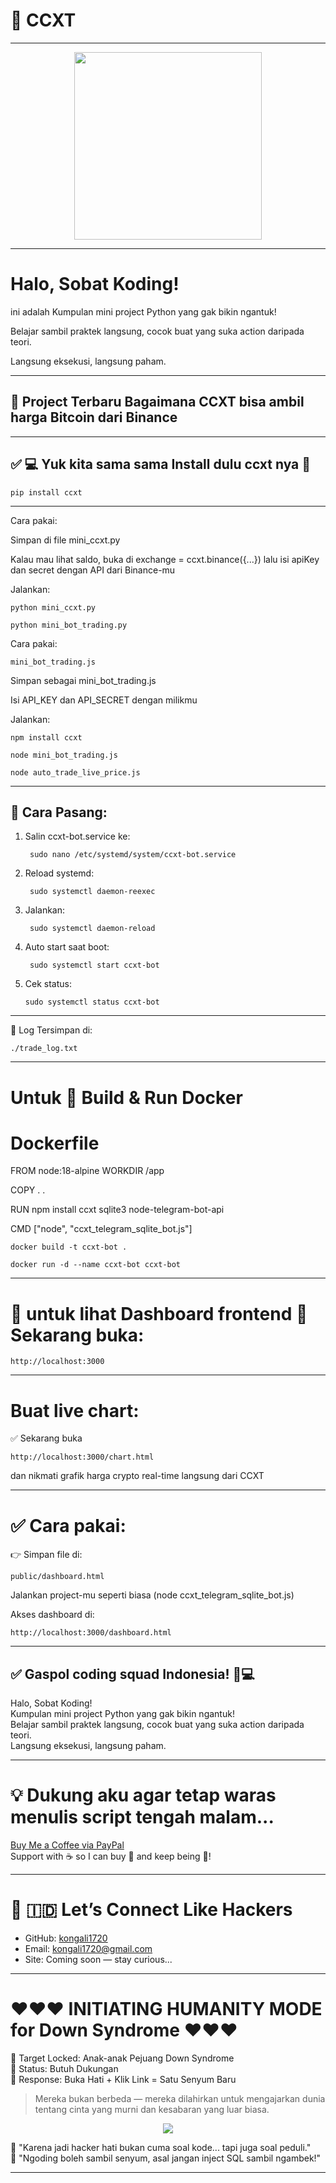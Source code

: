 # 🎉  CCXT 
---

<p align="center"> <img src="https://media1.giphy.com/media/v1.Y2lkPTc5MGI3NjExMTYwNnR2bTNhd2w1d24yYmN1dTRjaTlib3BidWI2ZHY4cXMwbXQwbCZlcD12MV9pbnRlcm5hbF9naWZfYnlfaWQmY3Q9Zw/DqiMTFxiXx0VaVZQbF/giphy.gif" width="300"/> </p>

---
# Halo, Sobat Koding!  

ini adalah Kumpulan mini project Python yang gak bikin ngantuk!  

Belajar sambil praktek langsung, cocok buat yang suka action daripada teori.  

Langsung eksekusi, langsung paham.

---

## 🚀 Project Terbaru Bagaimana CCXT bisa ambil harga Bitcoin dari Binance 

---

## ✅ 💻 Yuk kita sama sama Install dulu ccxt nya 🚀

    pip install ccxt

---

Cara pakai:

Simpan di file mini_ccxt.py

Kalau mau lihat saldo, buka di exchange = ccxt.binance({...}) lalu isi apiKey dan secret dengan API dari Binance-mu

Jalankan:


    python mini_ccxt.py

    python mini_bot_trading.py

Cara pakai:

    mini_bot_trading.js
    
Simpan sebagai mini_bot_trading.js

Isi API_KEY dan API_SECRET dengan milikmu

Jalankan:

    npm install ccxt

    node mini_bot_trading.js

    node auto_trade_live_price.js
    
---
📌 Cara Pasang:
---
1. Salin ccxt-bot.service ke:

        sudo nano /etc/systemd/system/ccxt-bot.service

2. Reload systemd:

        sudo systemctl daemon-reexec

3. Jalankan:

        sudo systemctl daemon-reload

4. Auto start saat boot:

        sudo systemctl start ccxt-bot

5. Cek status:

       sudo systemctl status ccxt-bot
    
---

📁 Log Tersimpan di:

    ./trade_log.txt
---
# Untuk 🐳 Build & Run Docker

# Dockerfile

FROM node:18-alpine
WORKDIR /app

COPY . .

RUN npm install ccxt sqlite3 node-telegram-bot-api

CMD ["node", "ccxt_telegram_sqlite_bot.js"]


    docker build -t ccxt-bot .

    docker run -d --name ccxt-bot ccxt-bot

---

# 🚀 untuk lihat Dashboard frontend 🚀 Sekarang buka:

    http://localhost:3000

---

#  Buat live chart:

  ✅ Sekarang buka 
    
    http://localhost:3000/chart.html 

dan nikmati grafik harga crypto real-time langsung dari CCXT

---

# ✅ Cara pakai:

👉  Simpan file di: 

    public/dashboard.html

Jalankan project-mu seperti biasa (node ccxt_telegram_sqlite_bot.js)

Akses dashboard di:

    http://localhost:3000/dashboard.html

---

## ✅ Gaspol coding squad Indonesia! 🚀💻

Halo, Sobat Koding!  
Kumpulan mini project Python yang gak bikin ngantuk!  
Belajar sambil praktek langsung, cocok buat yang suka action daripada teori.  
Langsung eksekusi, langsung paham.

---

# 💡 Dukung aku agar tetap waras menulis script tengah malam...

[Buy Me a Coffee via PayPal](https://www.paypal.com/paypalme/bungtempong99)  
Support with ☕ so I can buy 🍜 and keep being 🧠!

---

# 🚀 🇮🇩 Let’s Connect Like Hackers

- GitHub: [kongali1720](https://github.com/kongali1720)  
- Email: [kongali1720@gmail.com](mailto:kongali1720@gmail.com)  
- Site: Coming soon — stay curious...

---

# ❤️❤❤️ INITIATING HUMANITY MODE for Down Syndrome ❤️❤❤️

🎯 Target Locked: Anak-anak Pejuang Down Syndrome  
📡 Status: Butuh Dukungan  
🧠 Response: Buka Hati + Klik Link = Satu Senyum Baru

> Mereka bukan berbeda — mereka dilahirkan untuk mengajarkan dunia tentang cinta yang murni dan kesabaran yang luar biasa.

<p align="center">
  <a href="https://mydonation4ds.github.io/" target="_blank">
    <img src="https://img.shields.io/badge/SUPPORT--NOW-%F0%9F%A7%A1-orange?style=for-the-badge&logo=heart" />
  </a>
</p>

🧡 "Karena jadi hacker hati bukan cuma soal kode... tapi juga soal peduli."  
🧠 "Ngoding boleh sambil senyum, asal jangan inject SQL sambil ngambek!"

---
